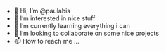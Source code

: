 - 👋 Hi, I’m @paulabis
- 👀 I’m interested in nice stuff
- 🌱 I’m currently learning everything i can
- 💞️ I’m looking to collaborate on some nice projects
- 📫 How to reach me ...

<!---
paulabis/paulabis is a ✨ special ✨ repository because its `README.md` (this file) appears on your GitHub profile.
You can click the Preview link to take a look at your changes.
--->
